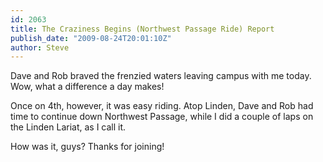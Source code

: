 ```yaml
---
id: 2063
title: The Craziness Begins (Northwest Passage Ride) Report
publish_date: "2009-08-24T20:01:10Z"
author: Steve
---
```

Dave and Rob braved the frenzied waters leaving campus with me today. Wow, what a difference a day makes!

Once on 4th, however, it was easy riding. Atop Linden, Dave and Rob had time to continue down Northwest Passage, while I did a couple of laps on the Linden Lariat, as I call it.

How was it, guys? Thanks for joining!
